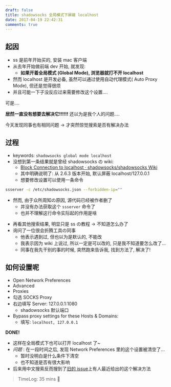 ```yaml
---
draft: false
title: shadowsocks 全局模式下屏蔽 localhost
date: 2017-04-19 22:42:31
comments: true
---
```


## 起因
- ss 是前年开始买的, 安装 mac 客户端
- 从去年开始做前端 dev 开始, 就发现:
  + **如果开着全局模式 (Global Mode), 浏览器就打不开 localhost**
- 然而 localhost 是开发必备, 虽然可以通过使用自动代理模式( Auto Proxy Mode), 但还是觉得很烦
- 并且可能一下子没反应过来需要修改这个设置....

可是....

**居然一直没有想要去解决它!!!!!!**
还以为是我个人的问题....

今天发现同事也有相同问题 -> 才突然惊觉搜索是否有解决办法

## 过程
- keywords: `shadowsocks global mode localhost`
- 没想到第一条结果就是曾经 shadowsocks の wiki:
  + [Block Connection to localhost · shadowsocks/shadowsocks Wiki](https://github.com/shadowsocks/shadowsocks/wiki/Block-Connection-to-localhost)
  + 其中明确说明了: 从 2.6.3 版本开始, 默认屏蔽 localhost/127.0.0.1
  + 想要修改设置可以使用一条命令

```sh
ssserver -c /etc/shadowsocks.json --forbidden-ip=""
```

  + 然而, 由于众所周知の原因, 源代码已经被作者删了
    * 并没有办法获取这个 `ssserver` 命令了
    * 也并不理解这行命令实际起的作用是啥
- 再看其他搜索结果, 明显只是 ss の教程 -> 不知道怎么办了
- 询问了一位很会折腾工具の同事
  - 他表示遇到过, 但也以为是默认的, 不能改
  - 我表示因为 wiki 上说过, 所以一定是可以改的, 只是我不知道要怎么改了...
  - 同事在我先干别的事的时候, 突然跑来告诉我, 找到方法了, 解决了!

## 如何设置呢
- Open Network Preferences
- Advanced
- Proxies
- 勾选 SOCKS Proxy
- 右边填写 Server: 127.0.0.1:1080
  + shadowsocks 默认端口
- Bypass proxy settings for these Hosts & Domains:
  - 填写: `localhost, 127.0.0.1`

**DONE!**

- 这样在全局模式下也可以打开 localhost 了~
- *问题* : 在一段时间之后, 发现 Network Preferences 里的这个设置被清空了...
  + 暂时没明白是什么条件下清空
  + 也不知道是否有很大影响
- 后来用中文搜索反而搜到了[旧的 issue](https://github.com/shadowsocks/shadowsocks-windows/issues/385)上有人最近给出的这个解决方法


> TimeLog: 35 mins 🖖

